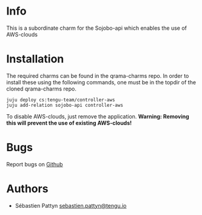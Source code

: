 # Info
This is a subordinate charm for the Sojobo-api which enables the use of AWS-clouds

# Installation
The required charms can be found in the qrama-charms repo. In order to install these using the following commands, one must be in the topdir of the cloned qrama-charms repo.
```
juju deploy cs:tengu-team/controller-aws
juju add-relation sojobo-api controller-aws
```
To disable AWS-clouds, just remove the application.
**Warning: Removing this will prevent the use of existing AWS-clouds!**

# Bugs
Report bugs on <a href="https://github.com/tengu-team/layer-controller-aws/issues">Github</a>

# Authors
- Sébastien Pattyn <sebastien.pattyn@tengu.io>
